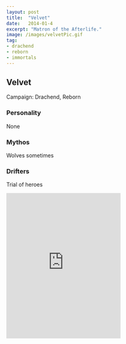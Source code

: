 ```yaml
---
layout: post
title:  "Velvet"
date:   2014-01-4
excerpt: "Matron of the Afterlife."
image: /images/velvetPic.gif
tag:
- drachend
- reborn
- immortals
---
```


## Velvet
Campaign: Drachend, Reborn

### Personality
None

### Mythos
Wolves sometimes

### Drifters
Trial of heroes 

<iframe src="https://open.spotify.com/embed/user/isittooshortornotavailable/playlist/3p5VjjX19O2NXLGf6aXntq" width="300" height="380" frameborder="0" allowtransparency="true" allow="encrypted-media"></iframe>
